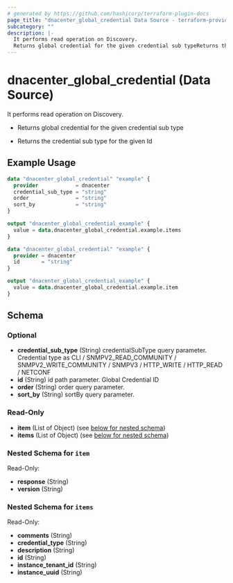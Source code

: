 ```yaml
---
# generated by https://github.com/hashicorp/terraform-plugin-docs
page_title: "dnacenter_global_credential Data Source - terraform-provider-dnacenter"
subcategory: ""
description: |-
  It performs read operation on Discovery.
  Returns global credential for the given credential sub typeReturns the credential sub type for the given Id
---
```


# dnacenter_global_credential (Data Source)

It performs read operation on Discovery.

- Returns global credential for the given credential sub type

- Returns the credential sub type for the given Id

## Example Usage

```terraform
data "dnacenter_global_credential" "example" {
  provider            = dnacenter
  credential_sub_type = "string"
  order               = "string"
  sort_by             = "string"
}

output "dnacenter_global_credential_example" {
  value = data.dnacenter_global_credential.example.items
}

data "dnacenter_global_credential" "example" {
  provider = dnacenter
  id       = "string"
}

output "dnacenter_global_credential_example" {
  value = data.dnacenter_global_credential.example.item
}
```

<!-- schema generated by tfplugindocs -->
## Schema

### Optional

- **credential_sub_type** (String) credentialSubType query parameter. Credential type as CLI / SNMPV2_READ_COMMUNITY / SNMPV2_WRITE_COMMUNITY / SNMPV3 / HTTP_WRITE / HTTP_READ / NETCONF
- **id** (String) id path parameter. Global Credential ID
- **order** (String) order query parameter.
- **sort_by** (String) sortBy query parameter.

### Read-Only

- **item** (List of Object) (see [below for nested schema](#nestedatt--item))
- **items** (List of Object) (see [below for nested schema](#nestedatt--items))

<a id="nestedatt--item"></a>
### Nested Schema for `item`

Read-Only:

- **response** (String)
- **version** (String)


<a id="nestedatt--items"></a>
### Nested Schema for `items`

Read-Only:

- **comments** (String)
- **credential_type** (String)
- **description** (String)
- **id** (String)
- **instance_tenant_id** (String)
- **instance_uuid** (String)


